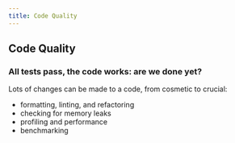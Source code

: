 ```yaml
---
title: Code Quality
---
```


## Code Quality

### All tests pass, the code works: are we done yet?

Lots of changes can be made to a code, from cosmetic to crucial:

- formatting, linting, and refactoring
- checking for memory leaks
- profiling and performance
- benchmarking
